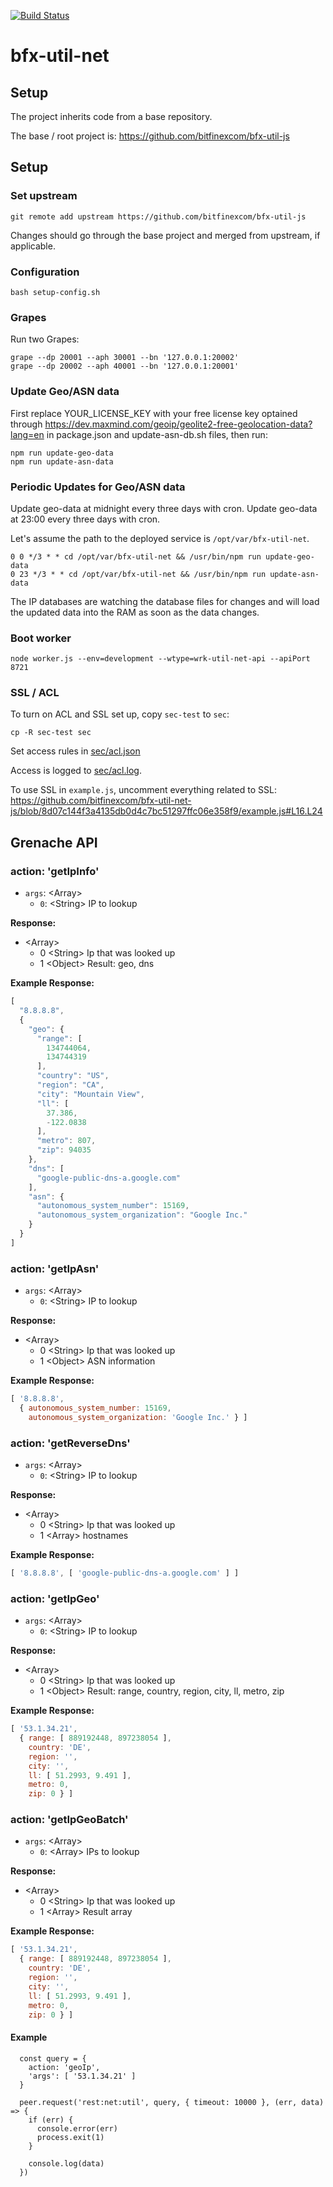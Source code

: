 [![Build Status](https://travis-ci.org/bitfinexcom/bfx-util-net-js.svg?branch=master)](https://travis-ci.org/bitfinexcom/bfx-util-net-js)

# bfx-util-net

## Setup

The project inherits code from a base repository.

The base / root project is: https://github.com/bitfinexcom/bfx-util-js

## Setup

### Set upstream

```
git remote add upstream https://github.com/bitfinexcom/bfx-util-js
```

Changes should go through the base project and merged from upstream, if applicable.

### Configuration

```
bash setup-config.sh
```

### Grapes

Run two Grapes:

```
grape --dp 20001 --aph 30001 --bn '127.0.0.1:20002'
grape --dp 20002 --aph 40001 --bn '127.0.0.1:20001'
```

### Update Geo/ASN data

First replace YOUR_LICENSE_KEY with your free license key optained through 
https://dev.maxmind.com/geoip/geolite2-free-geolocation-data?lang=en 
in package.json and update-asn-db.sh files, then run: 

```
npm run update-geo-data
npm run update-asn-data
```

### Periodic Updates for Geo/ASN data

Update geo-data at midnight every three days with cron.
Update geo-data at 23:00 every three days with cron.


Let's assume the path to the deployed service is `/opt/var/bfx-util-net`.

```
0 0 */3 * * cd /opt/var/bfx-util-net && /usr/bin/npm run update-geo-data
0 23 */3 * * cd /opt/var/bfx-util-net && /usr/bin/npm run update-asn-data
```

The IP databases are watching the database files for changes and will load
the updated data into the RAM as soon as the data changes.

### Boot worker

```
node worker.js --env=development --wtype=wrk-util-net-api --apiPort 8721
```

### SSL / ACL

To turn on ACL and SSL set up, copy `sec-test` to `sec`:

```
cp -R sec-test sec
```

Set access rules in [sec/acl.json](https://github.com/bitfinexcom/bfx-util-net-js/blob/8d07c144f3a4135db0d4c7bc51297ffc06e358f9/sec-test/acl.json)

Access is logged to [sec/acl.log](https://github.com/bitfinexcom/bfx-util-net-js/blob/8d07c144f3a4135db0d4c7bc51297ffc06e358f9/sec-test/acl.log).

To use SSL in `example.js`, uncomment everything related to SSL: https://github.com/bitfinexcom/bfx-util-net-js/blob/8d07c144f3a4135db0d4c7bc51297ffc06e358f9/example.js#L16.L24

## Grenache API

### action: 'getIpInfo'

  - `args`: &lt;Array&gt;
    - `0`: &lt;String&gt; IP to lookup

**Response:**

  - &lt;Array&gt;
    - 0 &lt;String&gt; Ip that was looked up
    - 1 &lt;Object&gt; Result: geo, dns

**Example Response:**

```js
[
  "8.8.8.8",
  {
    "geo": {
      "range": [
        134744064,
        134744319
      ],
      "country": "US",
      "region": "CA",
      "city": "Mountain View",
      "ll": [
        37.386,
        -122.0838
      ],
      "metro": 807,
      "zip": 94035
    },
    "dns": [
      "google-public-dns-a.google.com"
    ],
    "asn": {
      "autonomous_system_number": 15169,
      "autonomous_system_organization": "Google Inc."
    }
  }
]
```

### action: 'getIpAsn'

  - `args`: &lt;Array&gt;
    - `0`: &lt;String&gt; IP to lookup

**Response:**

  - &lt;Array&gt;
    - 0 &lt;String&gt; Ip that was looked up
    - 1 &lt;Object&gt; ASN information

 **Example Response:**

```js
[ '8.8.8.8',
  { autonomous_system_number: 15169,
    autonomous_system_organization: 'Google Inc.' } ]
```

### action: 'getReverseDns'


  - `args`: &lt;Array&gt;
    - `0`: &lt;String&gt; IP to lookup

**Response:**

  - &lt;Array&gt;
    - 0 &lt;String&gt; Ip that was looked up
    - 1 &lt;Array&gt; hostnames

**Example Response:**

```js
[ '8.8.8.8', [ 'google-public-dns-a.google.com' ] ]
```

### action: 'getIpGeo'

  - `args`: &lt;Array&gt;
    - `0`: &lt;String&gt; IP to lookup

**Response:**

  - &lt;Array&gt;
    - 0 &lt;String&gt; Ip that was looked up
    - 1 &lt;Object&gt; Result: range, country, region, city, ll, metro, zip

**Example Response:**

```js
[ '53.1.34.21',
  { range: [ 889192448, 897238054 ],
    country: 'DE',
    region: '',
    city: '',
    ll: [ 51.2993, 9.491 ],
    metro: 0,
    zip: 0 } ]
```

### action: 'getIpGeoBatch'

  - `args`: &lt;Array&gt;
    - `0`: &lt;Array&gt; IPs to lookup

**Response:**

  - &lt;Array&gt;
    - 0 &lt;String&gt; Ip that was looked up
    - 1 &lt;Array&gt; Result array

**Example Response:**

```js
[ '53.1.34.21',
  { range: [ 889192448, 897238054 ],
    country: 'DE',
    region: '',
    city: '',
    ll: [ 51.2993, 9.491 ],
    metro: 0,
    zip: 0 } ]
```

#### Example

```
  const query = {
    action: 'geoIp',
    'args': [ '53.1.34.21' ]
  }

  peer.request('rest:net:util', query, { timeout: 10000 }, (err, data) => {
    if (err) {
      console.error(err)
      process.exit(1)
    }

    console.log(data)
  })
```
